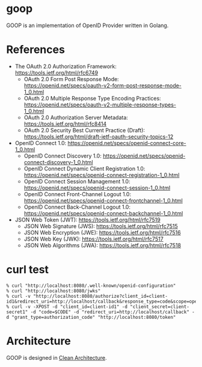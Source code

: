 # goop

GOOP is an implementation of OpenID Provider written in Golang.

# References

- The OAuth 2.0 Authorization Framework: https://tools.ietf.org/html/rfc6749
  - OAuth 2.0 Form Post Response Mode: https://openid.net/specs/oauth-v2-form-post-response-mode-1_0.html
  - OAuth 2.0 Multiple Response Type Encoding Practices: https://openid.net/specs/oauth-v2-multiple-response-types-1_0.html
  - OAuth 2.0 Authorization Server Metadata: https://tools.ietf.org/html/rfc8414
  - OAuth 2.0 Security Best Current Practice (Draft): https://tools.ietf.org/html/draft-ietf-oauth-security-topics-12
- OpenID Connect 1.0: https://openid.net/specs/openid-connect-core-1_0.html
  - OpenID Connect Discovery 1.0: https://openid.net/specs/openid-connect-discovery-1_0.html
  - OpenID Connect Dynamic Client Registration 1.0: https://openid.net/specs/openid-connect-registration-1_0.html
  - OpenID Connect Session Management 1.0: https://openid.net/specs/openid-connect-session-1_0.html
  - OpenID Connect Front-Channel Logout 1.0: https://openid.net/specs/openid-connect-frontchannel-1_0.html
  - OpenID Connect Back-Channel Logout 1.0: https://openid.net/specs/openid-connect-backchannel-1_0.html
- JSON Web Token (JWT): https://tools.ietf.org/html/rfc7519
  - JSON Web Signature (JWS): https://tools.ietf.org/html/rfc7515
  - JSON Web Encryption (JWE): https://tools.ietf.org/html/rfc7516
  - JSON Web Key (JWK): https://tools.ietf.org/html/rfc7517
  - JSON Web Algorithms (JWA): https://tools.ietf.org/html/rfc7518

# curl test

```
% curl "http://localhost:8080/.well-known/openid-configuration"
% curl "http://localhost:8080/jwks"
% curl -v "http://localhost:8080/authorize?client_id=client-id1&redirect_uri=http://localhost/callback&response_type=code&scope=openid"
% curl -v -XPOST -d "client_id=client-id1" -d "client_secret=client-secret1" -d "code=$CODE" -d "redirect_uri=http://localhost/callback" -d "grant_type=authorization_code" "http://localhost:8080/token"
```

# Architecture

GOOP is designed in [Clean Architecture](https://blog.cleancoder.com/uncle-bob/2012/08/13/the-clean-architecture.html).
